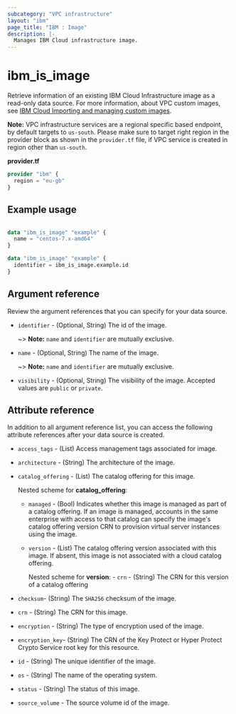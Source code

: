 ```yaml
---
subcategory: "VPC infrastructure"
layout: "ibm"
page_title: "IBM : Image"
description: |-
  Manages IBM Cloud infrastructure image.
---
```


# ibm_is_image
Retrieve information of an existing IBM Cloud Infrastructure image as a read-only data source. For more information, about VPC custom images, see [IBM Cloud Importing and managing custom images](https://cloud.ibm.com/docs/vpc?topic=vpc-managing-images).

**Note:** 
VPC infrastructure services are a regional specific based endpoint, by default targets to `us-south`. Please make sure to target right region in the provider block as shown in the `provider.tf` file, if VPC service is created in region other than `us-south`.

**provider.tf**

```terraform
provider "ibm" {
  region = "eu-gb"
}
```

## Example usage

```terraform

data "ibm_is_image" "example" {
  name = "centos-7.x-amd64"
}
```
```terraform
data "ibm_is_image" "example" {
  identifier = ibm_is_image.example.id
}
```

## Argument reference
Review the argument references that you can specify for your data source.

- `identifier` - (Optional, String) The id of the image.

    ~> **Note:** `name` and `identifier` are mutually exclusive.

- `name` - (Optional, String) The name of the image.

    ~> **Note:** `name` and `identifier` are mutually exclusive.

- `visibility` - (Optional, String) The visibility of the image. Accepted values are `public` or `private`.

## Attribute reference
In addition to all argument reference list, you can access the following attribute references after your data source is created.

- `access_tags`  - (List) Access management tags associated for image.
- `architecture` - (String) The architecture of the image.
- `catalog_offering` - (List) The catalog offering for this image.

  Nested scheme for **catalog_offering**:
  - `managed` - (Bool) Indicates whether this image is managed as part of a catalog offering. If an image is managed, accounts in the same enterprise with access to that catalog can specify the image's catalog offering version CRN to provision virtual server instances using the image.
  - `version` - (List) The catalog offering version associated with this image. If absent, this image is not associated with a cloud catalog offering.
  
      Nested scheme for **version**:
        - `crn` - (String) The CRN for this version of a catalog offering
- `checksum`-  (String) The `SHA256` checksum of the image.
- `crn` - (String) The CRN for this image.
- `encryption` - (String) The type of encryption used of the image.
- `encryption_key`-  (String) The CRN of the Key Protect or Hyper Protect Crypto Service root key for this resource.
- `id` - (String) The unique identifier of the image.
- `os` - (String) The name of the operating system.
- `status` - (String) The status of this image.
- `source_volume` - The source volume id of the image.
